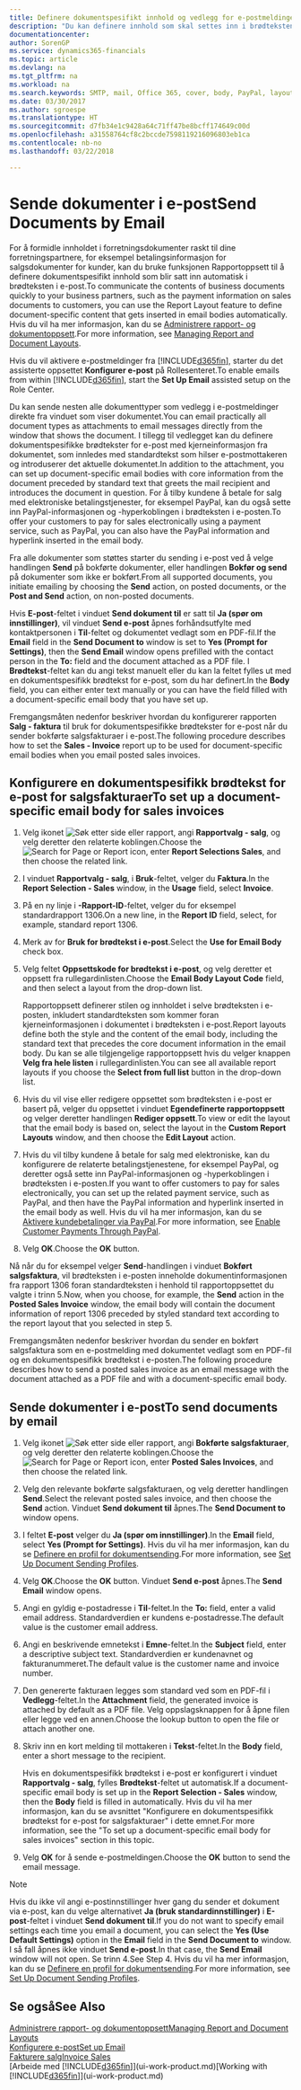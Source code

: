 ```yaml
---
title: Definere dokumentspesifikt innhold og vedlegg for e-postmeldinger | Microsoft-dokumentasjon
description: "Du kan definere innhold som skal settes inn i brødteksten i en e-postmelding, for eksempel en PayPal-kobling. Du kan også legge ved dokumenter i e-postmeldinger."
documentationcenter: 
author: SorenGP
ms.service: dynamics365-financials
ms.topic: article
ms.devlang: na
ms.tgt_pltfrm: na
ms.workload: na
ms.search.keywords: SMTP, mail, Office 365, cover, body, PayPal, layout
ms.date: 03/30/2017
ms.author: sgroespe
ms.translationtype: HT
ms.sourcegitcommit: d7fb34e1c9428a64c71ff47be8bcff174649c00d
ms.openlocfilehash: a31558764cf8c2bccde7598119216096803eb1ca
ms.contentlocale: nb-no
ms.lasthandoff: 03/22/2018

---
```

# <a name="send-documents-by-email"></a><span data-ttu-id="4d965-104">Sende dokumenter i e-post</span><span class="sxs-lookup"><span data-stu-id="4d965-104">Send Documents by Email</span></span>
<span data-ttu-id="4d965-105">For å formidle innholdet i forretningsdokumenter raskt til dine forretningspartnere, for eksempel betalingsinformasjon for salgsdokumenter for kunder, kan du bruke funksjonen Rapportoppsett til å definere dokumentspesifikt innhold som blir satt inn automatisk i brødteksten i e-post.</span><span class="sxs-lookup"><span data-stu-id="4d965-105">To communicate the contents of business documents quickly to your business partners, such as the payment information on sales documents to customers, you can use the Report Layout feature to define document-specific content that gets inserted in email bodies automatically.</span></span> <span data-ttu-id="4d965-106">Hvis du vil ha mer informasjon, kan du se [Administrere rapport- og dokumentoppsett](ui-manage-report-layouts.md).</span><span class="sxs-lookup"><span data-stu-id="4d965-106">For more information, see [Managing Report and Document Layouts](ui-manage-report-layouts.md).</span></span>

<span data-ttu-id="4d965-107">Hvis du vil aktivere e-postmeldinger fra [!INCLUDE[d365fin](includes/d365fin_md.md)], starter du det assisterte oppsettet **Konfigurer e-post** på Rollesenteret.</span><span class="sxs-lookup"><span data-stu-id="4d965-107">To enable emails from within [!INCLUDE[d365fin](includes/d365fin_md.md)], start the **Set Up Email** assisted setup on the Role Center.</span></span>

<span data-ttu-id="4d965-108">Du kan sende nesten alle dokumenttyper som vedlegg i e-postmeldinger direkte fra vinduet som viser dokumentet.</span><span class="sxs-lookup"><span data-stu-id="4d965-108">You can email practically all document types as attachments to email messages directly from the window that shows the document.</span></span> <span data-ttu-id="4d965-109">I tillegg til vedlegget kan du definere dokumentspesifikke brødtekster for e-post med kjerneinformasjon fra dokumentet, som innledes med standardtekst som hilser e-postmottakeren og introduserer det aktuelle dokumentet.</span><span class="sxs-lookup"><span data-stu-id="4d965-109">In addition to the attachment, you can set up document-specific email bodies with core information from the document preceded by standard text that greets the mail recipient and introduces the document in question.</span></span> <span data-ttu-id="4d965-110">For å tilby kundene å betale for salg med elektroniske betalingstjenester, for eksempel PayPal, kan du også sette inn PayPal-informasjonen og -hyperkoblingen i brødteksten i e-posten.</span><span class="sxs-lookup"><span data-stu-id="4d965-110">To offer your customers to pay for sales electronically using a payment service, such as PayPal, you can also have the PayPal information and hyperlink inserted in the email body.</span></span>

<span data-ttu-id="4d965-111">Fra alle dokumenter som støttes starter du sending i e-post ved å velge handlingen **Send** på bokførte dokumenter, eller handlingen **Bokfør og send** på dokumenter som ikke er bokført.</span><span class="sxs-lookup"><span data-stu-id="4d965-111">From all supported documents, you initiate emailing by choosing the **Send** action, on posted documents, or the **Post and Send** action, on non-posted documents.</span></span>

<span data-ttu-id="4d965-112">Hvis **E-post**-feltet i vinduet **Send dokument til** er satt til **Ja (spør om innstillinger)**, vil vinduet **Send e-post** åpnes forhåndsutfylte med kontaktpersonen i **Til**-feltet og dokumentet vedlagt som en PDF-fil.</span><span class="sxs-lookup"><span data-stu-id="4d965-112">If the **Email** field in the **Send Document to** window is set to **Yes (Prompt for Settings)**, then the **Send Email** window opens prefilled with the contact person in the **To:** field and the document attached as a PDF file.</span></span> <span data-ttu-id="4d965-113">I **Brødtekst**-feltet kan du angi tekst manuelt eller du kan la feltet fylles ut med en dokumentspesifikk brødtekst for e-post, som du har definert.</span><span class="sxs-lookup"><span data-stu-id="4d965-113">In the **Body** field, you can either enter text manually or you can have the field filled with a document-specific email body that you have set up.</span></span>

<span data-ttu-id="4d965-114">Fremgangsmåten nedenfor beskriver hvordan du konfigurerer rapporten **Salg - faktura** til bruk for dokumentspesifikke brødtekster for e-post når du sender bokførte salgsfakturaer i e-post.</span><span class="sxs-lookup"><span data-stu-id="4d965-114">The following procedure describes how to set the **Sales - Invoice** report up to be used for document-specific email bodies when you email posted sales invoices.</span></span>

## <a name="to-set-up-a-document-specific-email-body-for-sales-invoices"></a><span data-ttu-id="4d965-115">Konfigurere en dokumentspesifikk brødtekst for e-post for salgsfakturaer</span><span class="sxs-lookup"><span data-stu-id="4d965-115">To set up a document-specific email body for sales invoices</span></span>
1. <span data-ttu-id="4d965-116">Velg ikonet ![Søk etter side eller rapport](media/ui-search/search_small.png "Søk etter side eller rapport"), angi **Rapportvalg - salg**, og velg deretter den relaterte koblingen.</span><span class="sxs-lookup"><span data-stu-id="4d965-116">Choose the ![Search for Page or Report](media/ui-search/search_small.png "Search for Page or Report icon") icon, enter **Report Selections Sales**, and then choose the related link.</span></span>
2. <span data-ttu-id="4d965-117">I vinduet **Rapportvalg - salg**, i **Bruk**-feltet, velger du **Faktura**.</span><span class="sxs-lookup"><span data-stu-id="4d965-117">In the **Report Selection - Sales** window, in the **Usage** field, select **Invoice**.</span></span>
3. <span data-ttu-id="4d965-118">På en ny linje i **-Rapport-ID**-feltet, velger du for eksempel standardrapport 1306.</span><span class="sxs-lookup"><span data-stu-id="4d965-118">On a new line, in the **Report ID** field, select, for example, standard report 1306.</span></span>
4. <span data-ttu-id="4d965-119">Merk av for **Bruk for brødtekst i e-post**.</span><span class="sxs-lookup"><span data-stu-id="4d965-119">Select the **Use for Email Body** check box.</span></span>
5. <span data-ttu-id="4d965-120">Velg feltet **Oppsettskode for brødtekst i e-post**, og velg deretter et oppsett fra rullegardinlisten.</span><span class="sxs-lookup"><span data-stu-id="4d965-120">Choose the **Email Body Layout Code** field, and then select a layout from the drop-down list.</span></span>

    <span data-ttu-id="4d965-121">Rapportoppsett definerer stilen og innholdet i selve brødteksten i e-posten, inkludert standardteksten som kommer foran kjerneinformasjonen i dokumentet i brødteksten i e-post.</span><span class="sxs-lookup"><span data-stu-id="4d965-121">Report layouts define both the style and the content of the email body, including the standard text that precedes the core document information in the email body.</span></span> <span data-ttu-id="4d965-122">Du kan se alle tilgjengelige rapportoppsett hvis du velger knappen **Velg fra hele listen** i rullegardinlisten.</span><span class="sxs-lookup"><span data-stu-id="4d965-122">You can see all available report layouts if you choose the **Select from full list** button in the drop-down list.</span></span>
6. <span data-ttu-id="4d965-123">Hvis du vil vise eller redigere oppsettet som brødteksten i e-post er basert på, velger du oppsettet i vinduet **Egendefinerte rapportoppsett** og velger deretter handlingen **Rediger oppsett**.</span><span class="sxs-lookup"><span data-stu-id="4d965-123">To view or edit the layout that the email body is based on, select the layout in the **Custom Report Layouts** window, and then choose the **Edit Layout** action.</span></span>
7. <span data-ttu-id="4d965-124">Hvis du vil tilby kundene å betale for salg med elektroniske, kan du konfigurere de relaterte betalingstjenestene, for eksempel PayPal, og deretter også sette inn PayPal-informasjonen og -hyperkoblingen i brødteksten i e-posten.</span><span class="sxs-lookup"><span data-stu-id="4d965-124">If you want to offer customers to pay for sales electronically, you can set up the related payment service, such as PayPal, and then have the PayPal information and hyperlink inserted in the email body as well.</span></span> <span data-ttu-id="4d965-125">Hvis du vil ha mer informasjon, kan du se [Aktivere kundebetalinger via PayPal](sales-how-enable-payment-service-extensions.md).</span><span class="sxs-lookup"><span data-stu-id="4d965-125">For more information, see [Enable Customer Payments Through PayPal](sales-how-enable-payment-service-extensions.md).</span></span>
8. <span data-ttu-id="4d965-126">Velg **OK**.</span><span class="sxs-lookup"><span data-stu-id="4d965-126">Choose the **OK** button.</span></span>

<span data-ttu-id="4d965-127">Nå når du for eksempel velger **Send**-handlingen i vinduet **Bokført salgsfaktura**, vil brødteksten i e-posten inneholde dokumentinformasjonen fra rapport 1306 foran standardteksten i henhold til rapportoppsettet du valgte i trinn 5.</span><span class="sxs-lookup"><span data-stu-id="4d965-127">Now, when you choose, for example, the **Send** action in the **Posted Sales Invoice** window, the email body will contain the document information of report 1306 preceded by styled standard text according to the report layout that you selected in step 5.</span></span>

<span data-ttu-id="4d965-128">Fremgangsmåten nedenfor beskriver hvordan du sender en bokført salgsfaktura som en e-postmelding med dokumentet vedlagt som en PDF-fil og en dokumentspesifikk brødtekst i e-posten.</span><span class="sxs-lookup"><span data-stu-id="4d965-128">The following procedure describes how to send a posted sales invoice as an email message with the document attached as a PDF file and with a document-specific email body.</span></span>

## <a name="to-send-documents-by-email"></a><span data-ttu-id="4d965-129">Sende dokumenter i e-post</span><span class="sxs-lookup"><span data-stu-id="4d965-129">To send documents by email</span></span>
1. <span data-ttu-id="4d965-130">Velg ikonet ![Søk etter side eller rapport](media/ui-search/search_small.png "Søk etter side eller rapport"), angi **Bokførte salgsfakturaer**, og velg deretter den relaterte koblingen.</span><span class="sxs-lookup"><span data-stu-id="4d965-130">Choose the ![Search for Page or Report](media/ui-search/search_small.png "Search for Page or Report icon") icon, enter **Posted Sales Invoices**, and then choose the related link.</span></span>
2. <span data-ttu-id="4d965-131">Velg den relevante bokførte salgsfakturaen, og velg deretter handlingen **Send**.</span><span class="sxs-lookup"><span data-stu-id="4d965-131">Select the relevant posted sales invoice, and then choose the **Send** action.</span></span> <span data-ttu-id="4d965-132">Vinduet **Send dokument til** åpnes.</span><span class="sxs-lookup"><span data-stu-id="4d965-132">The **Send Document to** window opens.</span></span>
3. <span data-ttu-id="4d965-133">I feltet **E-post** velger du **Ja (spør om innstillinger)**.</span><span class="sxs-lookup"><span data-stu-id="4d965-133">In the **Email** field, select **Yes (Prompt for Settings)**.</span></span> <span data-ttu-id="4d965-134">Hvis du vil ha mer informasjon, kan du se [Definere en profil for dokumentsending](sales-how-setup-document-send-profiles.md).</span><span class="sxs-lookup"><span data-stu-id="4d965-134">For more information, see [Set Up Document Sending Profiles](sales-how-setup-document-send-profiles.md).</span></span>
4. <span data-ttu-id="4d965-135">Velg **OK**.</span><span class="sxs-lookup"><span data-stu-id="4d965-135">Choose the **OK** button.</span></span> <span data-ttu-id="4d965-136">Vinduet **Send e-post** åpnes.</span><span class="sxs-lookup"><span data-stu-id="4d965-136">The **Send Email** window opens.</span></span>
5. <span data-ttu-id="4d965-137">Angi en gyldig e-postadresse i **Til**-feltet.</span><span class="sxs-lookup"><span data-stu-id="4d965-137">In the **To:** field, enter a valid email address.</span></span> <span data-ttu-id="4d965-138">Standardverdien er kundens e-postadresse.</span><span class="sxs-lookup"><span data-stu-id="4d965-138">The default value is the customer email address.</span></span>
6. <span data-ttu-id="4d965-139">Angi en beskrivende emnetekst i **Emne**-feltet.</span><span class="sxs-lookup"><span data-stu-id="4d965-139">In the **Subject** field, enter a descriptive subject text.</span></span> <span data-ttu-id="4d965-140">Standardverdien er kundenavnet og fakturanummeret.</span><span class="sxs-lookup"><span data-stu-id="4d965-140">The default value is the customer name and invoice number.</span></span>
7. <span data-ttu-id="4d965-141">Den genererte fakturaen legges som standard ved som en PDF-fil i **Vedlegg**-feltet.</span><span class="sxs-lookup"><span data-stu-id="4d965-141">In the **Attachment** field, the generated invoice is attached by default as a PDF file.</span></span> <span data-ttu-id="4d965-142">Velg oppslagsknappen for å åpne filen eller legge ved en annen.</span><span class="sxs-lookup"><span data-stu-id="4d965-142">Choose the lookup button to open the file or attach another one.</span></span>
8. <span data-ttu-id="4d965-143">Skriv inn en kort melding til mottakeren i **Tekst**-feltet.</span><span class="sxs-lookup"><span data-stu-id="4d965-143">In the **Body** field, enter a short message to the recipient.</span></span>

    <span data-ttu-id="4d965-144">Hvis en dokumentspesifikk brødtekst i e-post er konfigurert i vinduet **Rapportvalg - salg**, fylles **Brødtekst**-feltet ut automatisk.</span><span class="sxs-lookup"><span data-stu-id="4d965-144">If a document-specific email body is set up in the **Report Selection - Sales** window, then the **Body** field is filled in automatically.</span></span> <span data-ttu-id="4d965-145">Hvis du vil ha mer informasjon, kan du se avsnittet "Konfigurere en dokumentspesifikk brødtekst for e-post for salgsfakturaer" i dette emnet.</span><span class="sxs-lookup"><span data-stu-id="4d965-145">For more information, see the "To set up a document-specific email body for sales invoices" section in this topic.</span></span>
9. <span data-ttu-id="4d965-146">Velg **OK** for å sende e-postmeldingen.</span><span class="sxs-lookup"><span data-stu-id="4d965-146">Choose the **OK** button to send the email message.</span></span>

> [!NOTE]  
>   <span data-ttu-id="4d965-147">Hvis du ikke vil angi e-postinnstillinger hver gang du sender et dokument via e-post, kan du velge alternativet **Ja (bruk standardinnstillinger)** i **E-post**-feltet i vinduet **Send dokument til**.</span><span class="sxs-lookup"><span data-stu-id="4d965-147">If you do not want to specify email settings each time you email a document, you can select the **Yes (Use Default Settings)** option in the **Email** field in the **Send Document to** window.</span></span> <span data-ttu-id="4d965-148">I så fall åpnes ikke vinduet **Send e-post**.</span><span class="sxs-lookup"><span data-stu-id="4d965-148">In that case, the **Send Email** window will not open.</span></span> <span data-ttu-id="4d965-149">Se trinn 4.</span><span class="sxs-lookup"><span data-stu-id="4d965-149">See Step 4.</span></span> <span data-ttu-id="4d965-150">Hvis du vil ha mer informasjon, kan du se [Definere en profil for dokumentsending](sales-how-setup-document-send-profiles.md).</span><span class="sxs-lookup"><span data-stu-id="4d965-150">For more information, see [Set Up Document Sending Profiles](sales-how-setup-document-send-profiles.md).</span></span>

## <a name="see-also"></a><span data-ttu-id="4d965-151">Se også</span><span class="sxs-lookup"><span data-stu-id="4d965-151">See Also</span></span>
[<span data-ttu-id="4d965-152">Administrere rapport- og dokumentoppsett</span><span class="sxs-lookup"><span data-stu-id="4d965-152">Managing Report and Document Layouts</span></span>](ui-manage-report-layouts.md)  
[<span data-ttu-id="4d965-153">Konfigurere e-post</span><span class="sxs-lookup"><span data-stu-id="4d965-153">Set up Email</span></span>](madeira-how-setup-email.md)  
[<span data-ttu-id="4d965-154">Fakturere salg</span><span class="sxs-lookup"><span data-stu-id="4d965-154">Invoice Sales</span></span>](sales-how-invoice-sales.md)  
<span data-ttu-id="4d965-155">[Arbeide med [!INCLUDE[d365fin](includes/d365fin_md.md)]](ui-work-product.md)</span><span class="sxs-lookup"><span data-stu-id="4d965-155">[Working with [!INCLUDE[d365fin](includes/d365fin_md.md)]](ui-work-product.md)</span></span>

